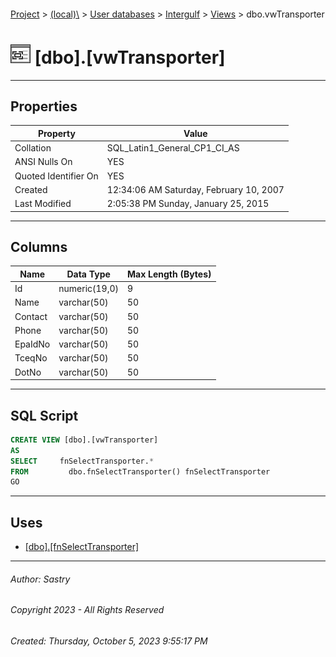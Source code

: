 #### 

[Project](../../../../index.md) > [(local)\\](../../../index.md) > [User databases](../../index.md) > [Intergulf](../index.md) > [Views](Views.md) > dbo.vwTransporter

# ![Views](../../../../Images/View32.png) [dbo].[vwTransporter]

---

## <a name="#properties"></a>Properties

| Property | Value |
|---|---|
| Collation | SQL_Latin1_General_CP1_CI_AS |
| ANSI Nulls On | YES |
| Quoted Identifier On | YES |
| Created | 12:34:06 AM Saturday, February 10, 2007 |
| Last Modified | 2:05:38 PM Sunday, January 25, 2015 |


---

## <a name="#columns"></a>Columns

| Name | Data Type | Max Length (Bytes) |
|---|---|---|
| Id | numeric(19,0) | 9 |
| Name | varchar(50) | 50 |
| Contact | varchar(50) | 50 |
| Phone | varchar(50) | 50 |
| EpaIdNo | varchar(50) | 50 |
| TceqNo | varchar(50) | 50 |
| DotNo | varchar(50) | 50 |


---

## <a name="#sqlscript"></a>SQL Script

```sql
CREATE VIEW [dbo].[vwTransporter]
AS
SELECT     fnSelectTransporter.*
FROM         dbo.fnSelectTransporter() fnSelectTransporter
GO

```


---

## <a name="#uses"></a>Uses

* [[dbo].[fnSelectTransporter]](../Programmability/Functions/Table-valued_Functions/dbo_fnSelectTransporter.md)


---

###### Author:  Sastry

###### Copyright 2023 - All Rights Reserved

###### Created: Thursday, October 5, 2023 9:55:17 PM

